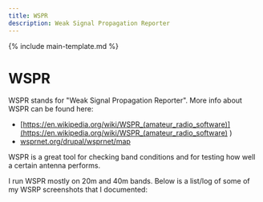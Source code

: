 ```yaml
---
title: WSPR
description: Weak Signal Propagation Reporter
---
```


{% include main-template.md %}

# WSPR

WSPR stands for "Weak Signal Propagation Reporter". More info about WSPR can be found here:

* [https://en.wikipedia.org/wiki/WSPR_(amateur_radio_software)](https://en.wikipedia.org/wiki/WSPR_(amateur_radio_software) )
* [wsprnet.org/drupal/wsprnet/map](http://wsprnet.org/drupal/wsprnet/map)

WSPR is a great tool for checking band conditions and for testing how well a certain antenna performs.

I run WSPR mostly on 20m and 40m bands. Below is a list/log of some of my WSRP screenshots that I documented:
